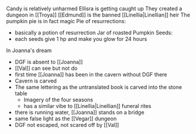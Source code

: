 Candy is relatively unharmed
Ellisra is getting caught up
They created a dungeon in [[Troya]]
[[Edmund]] is the banned [[Linellia|Linellian]] heir
The pumpkin pie is in fact magic
Pie of resurrections:
- basically a potion of resurrection
Jar of roasted Pumpkin Seeds:
- each seeds give 1 hp and make you glow for 24 hours

In Joanna's dream
- DGF is absent to [[Joanna]]
- [[Val]] can see but not do
- first time [[Joanna]] has been in the cavern without DGF there
- Cavern is carved
- The same lettering as the untranslated book is carved into the stone table
	- Imagery of the four seasons
	- has a similar vibe to [[Linellia|Linellian]] funeral rites
- there is running water, [[Joanna]] stands on a bridge
- same false light as the [[Vegar]] dungeon
- DGF not escaped, not scared off by [[Val]]

